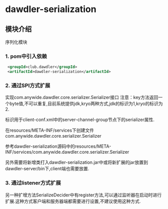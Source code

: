 # dawdler-serialization

## 模块介绍

序列化模块

### 1. pom中引入依赖

```xml
 <groupId>club.dawdler</groupId>
 <artifactId>dawdler-serialization</artifactId>
```

### 2. 通过SPI方式扩展

实现com.anywide.dawdler.core.serializer.Serializer接口
注意：key方法返回一个byte值,不可以重复,目前系统提供jdk,kryo两种方式,jdk的标识为1,kryo的标识为2.

标识用于client-conf.xml中的server-channel-group节点下的serializer属性.

在resources/META-INF/services下创建文件
com.anywide.dawdler.core.serializer.Serializer

参考dawdler-serialization源码中的resources/META-INF/services/com.anywide.dawdler.core.serializer.Serializer

另外需要将新增类打入dawdler-serialization.jar中或将新扩展的jar放置到dawdler-server/bin下,client端也需要放置.

### 3. 通过listener方式扩展

另一种扩增方法SerializeDecider中有register方法,可以通过监听器在启动时进行扩展.这种方式客户端和服务器端都需要进行设置,不建议使用这种方式.
